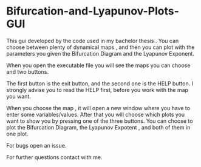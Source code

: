 # Bifurcation-and-Lyapunov-Plots-GUI
This gui  developed by the code used in my bachelor thesis . You can choose between plenty of dynamical maps , and then you can plot with the parameters you given the Bifurcation Diagram and the Lyapunov Exponent.

When you open the executable file you will see the maps you can choose and two buttons.

The first button is the exit button, and the second one is the HELP button. I strongly advise you to read the HELP first, before you work with the map you want.

When you choose the map , it will open a new window where you have to enter some variables/values. After that you will choose which plots you want to show you by pressing one of the three buttons.
You can choose to plot the Bifurcation Diagram, the Lyapunov Expotent , and both of them in one plot.

For bugs open an issue.

For further questions contact with me.
